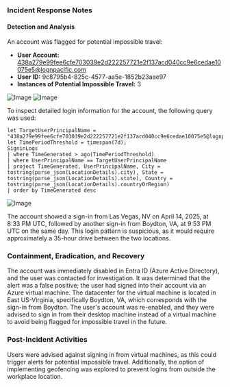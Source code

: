 ### Incident Response Notes

#### Detection and Analysis

An account was flagged for potential impossible travel:
- **User Account:** 438a279e99fee6cfe703039e2d222257721e2f137acd040cc9e6cedae10075e5@lognpacific.com
- **User ID:** 9c8795b4-825c-4577-aa5e-1852b23aae97 
- **Instances of Potential Impossible Travel:** 3

![Image](https://i.imgur.com/Mi4HLc2.png) ![Image](https://i.imgur.com/lk5mxae.png)

To inspect detailed login information for the account, the following query was used:

```kusto
let TargetUserPrincipalName = "438a279e99fee6cfe703039e2d222257721e2f137acd040cc9e6cedae10075e5@lognpacific.com";
let TimePeriodThreshold = timespan(7d);
SigninLogs
| where TimeGenerated > ago(TimePeriodThreshold)
| where UserPrincipalName == TargetUserPrincipalName
| project TimeGenerated, UserPrincipalName, City = tostring(parse_json(LocationDetails).city), State = tostring(parse_json(LocationDetails).state), Country = tostring(parse_json(LocationDetails).countryOrRegion)
| order by TimeGenerated desc
```

![Image](https://i.imgur.com/yhy2BR1.png)

The account showed a sign-in from Las Vegas, NV on April 14, 2025, at 8:33 PM UTC, followed by another sign-in from Boydton, VA, at 9:53 PM UTC on the same day. This login pattern is suspicious, as it would require approximately a 35-hour drive between the two locations.

### Containment, Eradication, and Recovery
The account was immediately disabled in Entra ID (Azure Active Directory), and the user was contacted for investigation. It was determined that the alert was a false positive; the user had signed into their account via an Azure virtual machine. The datacenter for the virtual machine is located in East US-Virginia, specifically Boydton, VA, which corresponds with the sign-in from Boydton. The user's account was re-enabled, and they were advised to sign in from their desktop machine instead of a virtual machine to avoid being flagged for impossible travel in the future.

### Post-Incident Activities
Users were advised against signing in from virtual machines, as this could trigger alerts for potential impossible travel. Additionally, the option of implementing geofencing was explored to prevent logins from outside the workplace location.
